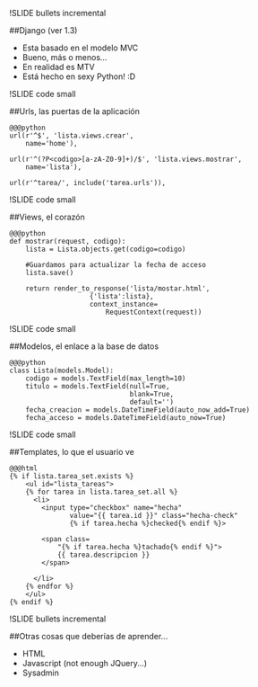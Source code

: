 !SLIDE bullets incremental

##Django (ver 1.3)

* Esta basado en el modelo MVC
* Bueno, más o menos...
* En realidad es MTV
* Está hecho en sexy Python! :D


!SLIDE code small

##Urls, las puertas de la aplicación

    @@@python
    url(r'^$', 'lista.views.crear',
        name='home'),

    url(r'^(?P<codigo>[a-zA-Z0-9]+)/$', 'lista.views.mostrar',
        name='lista'),

    url(r'^tarea/', include('tarea.urls')),

!SLIDE code small

##Views, el corazón

    @@@python
    def mostrar(request, codigo):
        lista = Lista.objects.get(codigo=codigo)

        #Guardamos para actualizar la fecha de acceso
        lista.save()
        
        return render_to_response('lista/mostar.html',
                        {'lista':lista},
                        context_instance=
                            RequestContext(request))


!SLIDE code small

##Modelos, el enlace a la base de datos

    @@@python
    class Lista(models.Model):
        codigo = models.TextField(max_length=10)
        titulo = models.TextField(null=True,
                                  blank=True,
                                  default='')
        fecha_creacion = models.DateTimeField(auto_now_add=True)
        fecha_acceso = models.DateTimeField(auto_now=True)


!SLIDE code small

##Templates, lo que el usuario ve

    @@@html
    {% if lista.tarea_set.exists %}
        <ul id="lista_tareas">
        {% for tarea in lista.tarea_set.all %}
          <li>
            <input type="checkbox" name="hecha"
                   value="{{ tarea.id }}" class="hecha-check"
                   {% if tarea.hecha %}checked{% endif %}>

            <span class=
                "{% if tarea.hecha %}tachado{% endif %}">
                {{ tarea.descripcion }}
            </span>
                
          </li>
        {% endfor %}
        </ul>
	{% endif %}


!SLIDE bullets incremental

##Otras cosas que deberías de aprender...

* HTML
* Javascript (not enough JQuery...)
* Sysadmin
